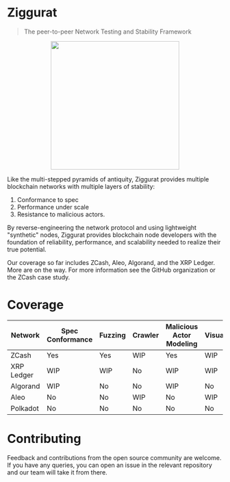 # Ziggurat
> The peer-to-peer Network Testing and Stability Framework

<p align="center">
    <img src="https://github.com/runziggurat/.github/blob/main/profile/assets/logo.png" height="300px">
</p>

Like the multi-stepped pyramids of antiquity, Ziggurat provides multiple blockchain networks with multiple layers of stability:

1. Conformance to spec
2. Performance under scale
3. Resistance to malicious actors.

By reverse-engineering the network protocol and using lightweight "synthetic" nodes, Ziggurat provides blockchain node developers with the foundation of reliability, performance, and scalability needed to realize their true potential.

Our coverage so far includes ZCash, Aleo, Algorand, and the XRP Ledger. More are on the way. For more information see the GitHub organization or the ZCash case study.

# Coverage

|  Network           | Spec Conformance | Fuzzing | Crawler | Malicious Actor Modeling | Visualization | Performance Benchmarking |
|--------------------|------------------|---------|---------|--------------------------|---------------|--------------------------|
| ZCash              | Yes              | Yes     | WIP     | Yes                      | WIP           | Yes                      |
| XRP Ledger         | WIP              | WIP     | No      | WIP                      | WIP           | WIP                      |
| Algorand           | WIP              | No      | No      | WIP                      | No            | No                       |
| Aleo               | No               | No      | WIP     | No                       | WIP           | No                       |  
| Polkadot           | No               | No      | No      | No                       | No            | No                       |


# Contributing

Feedback and contributions from the open source community are welcome. If you have any queries, you can open an issue in the relevant repository and our team will take it from there.
